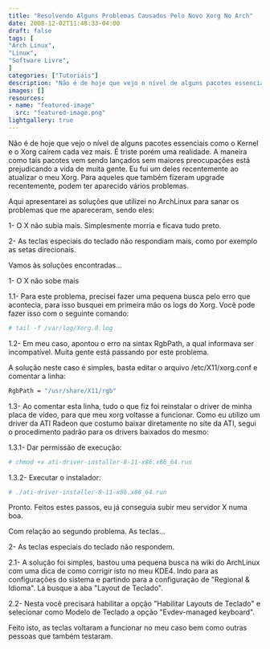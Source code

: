 ```yaml
---
title: "Resolvendo Alguns Problemas Causados Pelo Novo Xorg No Arch"
date: 2008-12-02T11:48:33-04:00
draft: false
tags: [
"Arch Linux",
"Linux",
"Software Livre",
]
categories: ["Tutoriais"]
description: "Não é de hoje que vejo o nível de alguns pacotes essenciais como o Kernel e o Xorg caírem cada vez mais. É triste porém uma realidade. A maneira como tais pacotes vem sendo lançados sem maiores preocupações está prejudicando a vida de muita gente. Eu fui um deles recentemente ao atualizar o meu Xorg. Para aqueles que também fizeram upgrade recentemente, podem ter aparecido vários problemas."
images: []
resources:
- name: "featured-image"
  src: "featured-image.png"
lightgallery: true
---
```

Não é de hoje que vejo o nível de alguns pacotes essenciais como o Kernel e o Xorg caírem cada vez mais. É triste porém uma realidade. A maneira como tais pacotes vem sendo lançados sem maiores preocupações está prejudicando a vida de muita gente. Eu fui um deles recentemente ao atualizar o meu Xorg. Para aqueles que também fizeram upgrade recentemente, podem ter aparecido vários problemas.

<!--more-->

Aqui apresentarei as soluções que utilizei no ArchLinux para sanar os problemas que me apareceram, sendo eles:

1- O X não subia mais. Simplesmente morria e ficava tudo preto.  

2- As teclas especiais do teclado não respondiam mais, como por exemplo as setas direcionais.

Vamos às soluções encontradas...

1- O X não sobe mais

1.1- Para este problema, precisei fazer uma pequena busca pelo erro que acontecia, para isso busquei em primeira mão os logs do Xorg. Você pode fazer isso com o seguinte comando:

```bash
# tail -f /var/log/Xorg.0.log
```

1.2- Em meu caso, apontou o erro na sintax RgbPath, a qual informava ser incompatível. Muita gente está passando por este problema.

A solução neste caso é simples, basta editar o arquivo /etc/X11/xorg.conf e comentar a linha:  

```bash
RgbPath = "/usr/share/X11/rgb"
```

1.3- Ao comentar esta linha, tudo o que fiz foi reinstalar o driver de minha placa de vídeo, para que meu xorg voltasse a funcionar. Como eu utilizo um driver da ATI Radeon que costumo baixar diretamente no site da ATI, segui o procedimento padrão para os drivers baixados do mesmo:

1.3.1- Dar permissão de execução:  

```bash
# chmod +x ati-driver-installer-8-11-x86.x86_64.run
```

1.3.2- Executar o instalador:  

```bash
# ./ati-driver-installer-8-11-x86.x86_64.run
```

Pronto. Feitos estes passos, eu já conseguia subir meu servidor X numa boa.

Com relação ao segundo problema. As teclas...

2- As teclas especiais do teclado não respondem.  

2.1- A solução foi simples, bastou uma pequena busca na wiki do ArchLinux com uma dica de como corrigir isto no meu KDE4. Indo para as configurações do sistema e partindo para a configuração de "Regional & Idioma". Lá busque a aba "Layout de Teclado".

2.2- Nesta você precisará habilitar a opção "Habilitar Layouts de Teclado" e selecionar como Modelo de Teclado a opção "Evdev-managed keyboard".

Feito isto, as teclas voltaram a funcionar no meu caso bem como outras pessoas que também testaram.